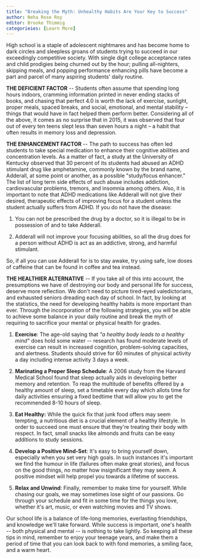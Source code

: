 ```yaml
---
title: "Breaking the Myth: Unhealthy Habits Are Your Key to Success"
author: Neha Rose Roy
editor: Brooke Thimmig
categorieies: [Learn More]
---
```


High school is a staple of adolescent nightmares and has become home to dark
circles and sleepless groans of students trying to succeed in our exceedingly
competitive society. With single digit college acceptance rates and child
prodigies being churned out by the hour; pulling all-nighters, skipping meals,
and popping performance enhancing pills have become a part and parcel of many
aspiring students' daily routine.

**THE DEFICIENT FACTOR** -- Students often assume that spending long hours indoors,
cramming information printed in never ending stacks of books, and chasing that
perfect 4.0 is worth the lack of exercise, sunlight, proper meals, spaced
breaks, and social, emotional, and mental stability – things that would have in
fact helped them perform better. Considering all of the above, it comes as no
surprise that in 2015, it was observed that four out of every ten teens slept
less than seven hours a night – a habit that often results in memory loss and
depression.

**THE ENHANCEMENT FACTOR** -- The path to success has often led students to take
special medication to enhance their cognitive abilities and concentration
levels. As a matter of fact, a study at the University of Kentucky observed
that 30 percent of its students had abused an ADHD stimulant drug like
amphetamine, commonly known by the brand name, Adderall, at some point or
another, as a possible "study/focus enhancer." The list of long term side
effects of such abuse includes addiction, cardiovascular problems, tremors, and
insomnia among others. Also, it is important to note that ADHD medications like
Adderall will not give their desired, therapeutic effects of improving focus
for a student unless the student actually suffers from ADHD. If you do not have
the disease:

1. You can not be prescribed the drug by a doctor, so it is illegal to be in
   possession of and to take Adderall.

2. Adderall will not improve your focusing abilities, so all the drug does for
   a person without ADHD is act as an addictive, strong, and harmful stimulant.

So, if all you can use Adderall for is to stay awake, try using safe, low doses
of caffeine that can be found in coffee and tea instead.

**THE HEALTHIER ALTERNATIVE** -- If you take all of this into account, the
presumptions we have of destroying our body and personal life for success,
deserve more reflection. We don't need to picture tired-eyed valedictorians,
and exhausted seniors dreading each day of school. In fact, by looking at the
statistics, the need for developing healthy habits is more important than ever.
Through the incorporation of the following strategies, you will be able to
achieve some balance in your daily routine and break the myth of requiring to
sacrifice your mental or physical health for grades.

1. **Exercise**: The age-old saying that *"a healthy body leads to a healthy
   mind"* does hold some water -- research has found moderate levels of exercise
   can result in increased cognition, problem-solving capacities, and
   alertness. Students should strive for 60 minutes of physical activity a day
   including intense activity 3 days a week.

2. **Marinating a Proper Sleep Schedule**: A 2006 study from the Harvard
   Medical School found that sleep actually aids in developing better memory
   and retention. To reap the multitude of benefits offered by a healthy amount
   of sleep, set a timetable every day which allots time for daily activities
   ensuring a fixed bedtime that will allow you to get the recommended 8-10
   hours of sleep.

3. **Eat Healthy:** While the quick fix that junk food offers may seem
   tempting, a nutritious diet is a crucial element of a healthy lifestyle. In
   order to succeed one must ensure that they're treating their body with
   respect. In fact, small snacks like almonds and fruits can be easy additions
   to study sessions.

4. **Develop a Positive Mind-Set**: It's easy to bring yourself down,
   especially when you set very high goals.  In such instances it's important
   we find the humour in life (failures often make great stories), and focus on
   the good things, no matter how insignificant they may seem. A positive
   mindset will help propel you towards a lifetime of success.

5. **Relax and Unwind**: Finally, remember to make time for yourself. While
   chasing our goals, we may sometimes lose sight of our passions. Go through
   your schedule and fit in some time for the things you love, whether it's
   art, music, or even watching movies and TV shows.

Our school life is a balance of life-long memories, everlasting friendships,
and knowledge we'll take forward. While success is important, one's health --
both physical and mental -- is nothing to take lightly. So keeping all these
tips in mind, remember to enjoy your teenage years, and make them a period of
time that you can look back to with fond memories, a smiling face, and a warm
heart.

